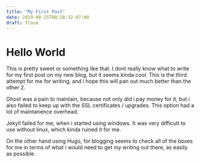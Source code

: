```yaml
---
title: "My First Post"
date: 2019-08-25T00:28:32-07:00
draft: flase
---
```


# Hello World

This is pretty sweet or something like that.
I dont really know what to write for my first post on my new blog, but it seems kinda cool.
This is the third attempt for me for writing, and i hope this will pan out much better than the other 2.

Ghost was a pain to maintain, because not only did i pay money for it, but i also failed to keep up with the SSL certificates / upgrades. This option had a lot of maintanence overhead.

Jekyll failed for me, when i started using windows.  It was very difficult to use without linux, which kinda ruined it for me.

On the other hand using Hugo, for blogging seems to check all of the boxes for me in terms of what i would need to get my writing out there, as easily as possible.
